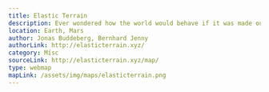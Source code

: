 ```yaml
---
title: Elastic Terrain
description: Ever wondered how the world would behave if it was made out of jelly? No? Well you get the answer anyway with this fun map to wiggle around the proportions of a planet and adjust certain properties. 
location: Earth, Mars
author: Jonas Buddeberg, Bernhard Jenny
authorLink: http://elasticterrain.xyz/
category: Misc
sourceLink: http://elasticterrain.xyz/map/
type: webmap
mapLink: /assets/img/maps/elasticterrain.png
---
```

